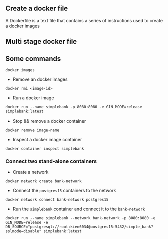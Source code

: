 ## Create a docker file

A Dockerfile is a text file that contains a series of instructions used to create a docker images

## Multi stage docker file

## Some commands

```
docker images
```

- Remove an docker images

```
docker rmi <image-id>
```

- Run a docker image

```
docker run --name simplebank -p 8080:8080 -e GIN_MODE=release simplebank:latest
```

- Stop && remove a docker container

```
docker remove image-name
```

- Inspect a docker image container

```
docker container inspect simplebank
```

### Connect two stand-alone containers

- Create a network

```
docker network create bank-network
```

- Connect the `postgres15` containers to the network

```
docker network connect bank-network postgres15
```

- Run the `simplebank` container and connect it to the `bank-network`

```
docker run --name simplebank --network bank-network -p 8080:8080 -e GIN_MODE=release -e DB_SOURCE="postgresql://root:kien6034@postgres15:5432/simple_bank?sslmode=disable" simplebank:latest
```
